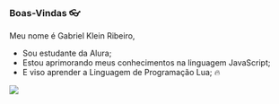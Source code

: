 ### Boas-Vindas 👓

Meu nome é Gabriel Klein Ribeiro,

- Sou estudante da Alura;
- Estou aprimorando meus conhecimentos na linguagem JavaScript;
- E viso aprender a Linguagem de Programação Lua; 🔥

![](https://i.pinimg.com/originals/98/c6/e6/98c6e6e422c53c20131a38a1872948ac.gif)
